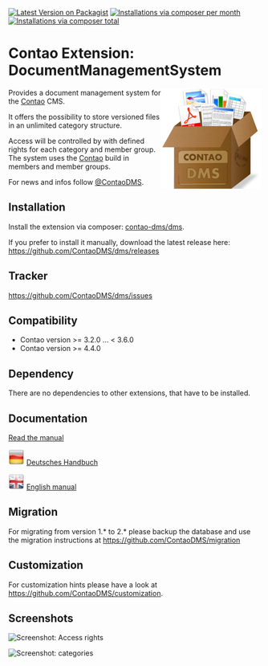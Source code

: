 [![Latest Version on Packagist](http://img.shields.io/packagist/v/contao-dms/dms.svg?style=flat)](https://packagist.org/packages/contao-dms/dms)
[![Installations via composer per month](http://img.shields.io/packagist/dm/contao-dms/dms.svg?style=flat)](https://packagist.org/packages/contao-dms/dms)
[![Installations via composer total](http://img.shields.io/packagist/dt/contao-dms/dms.svg?style=flat)](https://packagist.org/packages/contao-dms/dms)

Contao Extension: DocumentManagementSystem
==========================================

<img align="right" width="200" height="200" src="https://raw.githubusercontent.com/ContaoDMS/documentation/master/logo/ContaoDMS_Logo_200x200.png">

Provides a document management system for the [Contao](http://contao.org) CMS.

It offers the possibility to store versioned files in an unlimited category structure.

Access will be controlled by with defined rights for each category and member group. The system uses the [Contao](http://contao.org) build in members and member groups.

For news and infos follow [@ContaoDMS](https://twitter.com/ContaoDMS).


Installation
------------

Install the extension via composer: [contao-dms/dms](https://packagist.org/packages/contao-dms/dms).

If you prefer to install it manually, download the latest release here: https://github.com/ContaoDMS/dms/releases


Tracker
-------

https://github.com/ContaoDMS/dms/issues


Compatibility
-------------

- Contao version >= 3.2.0 ... <  3.6.0
- Contao version >= 4.4.0


Dependency
----------

There are no dependencies to other extensions, that have to be installed.


Documentation
-------------

[Read the manual](https://cliffparnitzky.gitbooks.io/contaodms)

![DE](https://raw.githubusercontent.com/ContaoDMS/documentation/master/de/de.png) [Deutsches Handbuch](https://cliffparnitzky.gitbooks.io/contaodms/content/de/index.html)

![EN](https://raw.githubusercontent.com/ContaoDMS/documentation/master/en/en.png) [English manual](https://cliffparnitzky.gitbooks.io/contaodms/content/en/index.html)


Migration
---------

For migrating from version 1.* to 2.* please backup the database and use the migration instructions at https://github.com/ContaoDMS/migration


Customization
-------------

For customization hints please have a look at https://github.com/ContaoDMS/customization.


Screenshots
-----------

![Screenshot: Access rights](https://raw.github.com/ContaoDMS/dms/master/screenshot_access_rights.jpg)

![Screenshot: categories](https://raw.github.com/ContaoDMS/dms/master/screenshot_categories.jpg)